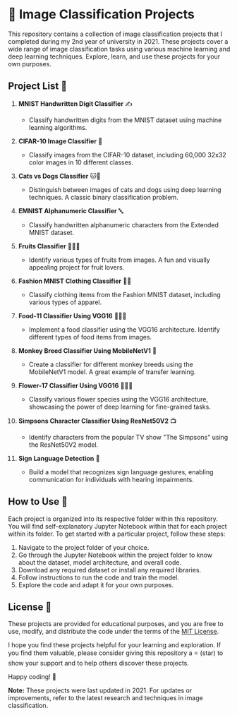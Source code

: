 # 📸 Image Classification Projects

This repository contains a collection of image classification projects that I completed during my 2nd year of university in 2021. These projects cover a wide range of image classification tasks using various machine learning and deep learning techniques. Explore, learn, and use these projects for your own purposes.

## Project List 📜

1. **MNIST Handwritten Digit Classifier** ✍️
   - Classify handwritten digits from the MNIST dataset using machine learning algorithms.

2. **CIFAR-10 Image Classifier** 🎨
   - Classify images from the CIFAR-10 dataset, including 60,000 32x32 color images in 10 different classes.

3. **Cats vs Dogs Classifier** 🐱🐶
   - Distinguish between images of cats and dogs using deep learning techniques. A classic binary classification problem.

4. **EMNIST Alphanumeric Classifier** 🔤
   - Classify handwritten alphanumeric characters from the Extended MNIST dataset.

5. **Fruits Classifier** 🍎🍌🍇
   - Identify various types of fruits from images. A fun and visually appealing project for fruit lovers.

6. **Fashion MNIST Clothing Classifier** 👗👠
   - Classify clothing items from the Fashion MNIST dataset, including various types of apparel.

7. **Food-11 Classifier Using VGG16** 🍔🍕🍝
   - Implement a food classifier using the VGG16 architecture. Identify different types of food items from images.

8. **Monkey Breed Classifier Using MobileNetV1** 🐒
   - Create a classifier for different monkey breeds using the MobileNetV1 model. A great example of transfer learning.

9. **Flower-17 Classifier Using VGG16** 🌸🌼🌻
   - Classify various flower species using the VGG16 architecture, showcasing the power of deep learning for fine-grained tasks.

10. **Simpsons Character Classifier Using ResNet50V2** 📺
    - Identify characters from the popular TV show "The Simpsons" using the ResNet50V2 model.

11. **Sign Language Detection** 🤟
    - Build a model that recognizes sign language gestures, enabling communication for individuals with hearing impairments.

## How to Use 🚀

Each project is organized into its respective folder within this repository. You will find self-explanatory Jupyter Notebook within that for each project within its folder. To get started with a particular project, follow these steps:

1. Navigate to the project folder of your choice.
2. Go through the Jupyter Notebook within the project folder to know about the dataset, model architecture, and overall code.
3. Download any required dataset or install any required libraries.
4. Follow instructions to run the code and train the model.
5. Explore the code and adapt it for your own purposes.

## License 📝

These projects are provided for educational purposes, and you are free to use, modify, and distribute the code under the terms of the [MIT License](LICENSE).

I hope you find these projects helpful for your learning and exploration. If you find them valuable, please consider giving this repository a ⭐️ (star) to show your support and to help others discover these projects.

Happy coding! 🤖

**Note:** These projects were last updated in 2021. For updates or improvements, refer to the latest research and techniques in image classification.

